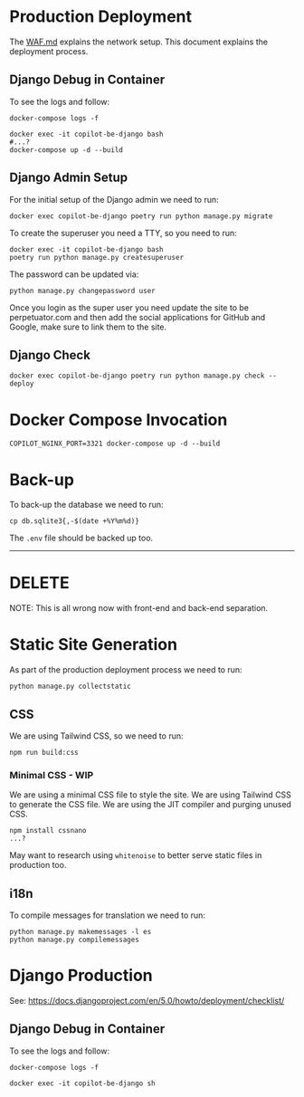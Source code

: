 # Production Deployment

The [WAF.md](WAF.md) explains the network setup. This document explains the deployment process.

## Django Debug in Container

To see the logs and follow:

```shell
docker-compose logs -f
```

```shell
docker exec -it copilot-be-django bash
#...?
docker-compose up -d --build
```

## Django Admin Setup

For the initial setup of the Django admin we need to run:

```shell
docker exec copilot-be-django poetry run python manage.py migrate
```

To create the superuser you need a TTY, so you need to run:

```shell
docker exec -it copilot-be-django bash
poetry run python manage.py createsuperuser
```

The password can be updated via:

```shell
python manage.py changepassword user
```

Once you login as the super user you need update the site to be perpetuator.com and then add the social applications for
GitHub and Google, make sure to link them to the site.

## Django Check

```shell
docker exec copilot-be-django poetry run python manage.py check --deploy
```

# Docker Compose Invocation

```shell
COPILOT_NGINX_PORT=3321 docker-compose up -d --build
```

# Back-up

To back-up the database we need to run:

```shell
cp db.sqlite3{,-$(date +%Y%m%d)}
```

The `.env` file should be backed up too.

______________________________________________________________________

# DELETE

NOTE: This is all wrong now with front-end and back-end separation.

# Static Site Generation

As part of the production deployment process we need to run:

```shell
python manage.py collectstatic
```

## CSS

We are using Tailwind CSS, so we need to run:

```shell
npm run build:css
```

### Minimal CSS - WIP

We are using a minimal CSS file to style the site. We are using Tailwind CSS to generate the CSS file. We are using the
JIT compiler and purging unused CSS.

```shell
npm install cssnano
...?
```

May want to research using `whitenoise` to better serve static files in production too.

## i18n

To compile messages for translation we need to run:

```shell
python manage.py makemessages -l es
python manage.py compilemessages
```

# Django Production

See: https://docs.djangoproject.com/en/5.0/howto/deployment/checklist/

## Django Debug in Container

To see the logs and follow:

```shell
docker-compose logs -f
```

```shell
docker exec -it copilot-be-django sh
```
